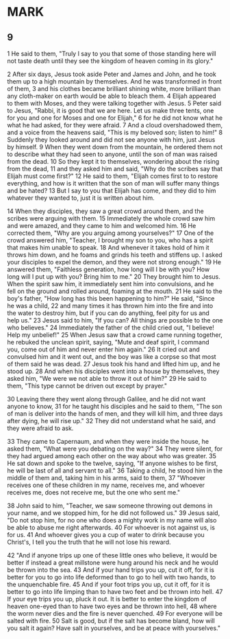 # MARK

## 9

1 He said to them, "Truly I say to you that some of those standing here will not taste death until they see the kingdom of heaven coming in its glory."

2 After six days, Jesus took aside Peter and James and John, and he took them up to a high mountain by themselves. And he was transformed in front of them, 3 and his clothes became brilliant shining white, more brilliant than any cloth-maker on earth would be able to bleach them. 4 Elijah appeared to them with Moses, and they were talking together with Jesus. 5 Peter said to Jesus, "Rabbi, it is good that we are here. Let us make three tents, one for you and one for Moses and one for Elijah," 6 for he did not know what he what he had asked, for they were afraid. 7 And a cloud overshadowed them, and a voice from the heavens said, "This is my beloved son; listen to him!" 8 Suddenly they looked around and did not see anyone with him, just Jesus by himself. 9 When they went down from the mountain, he ordered them not to describe what they had seen to anyone, until the son of man was raised from the dead. 10 So they kept it to themselves, wondering about the rising from the dead, 11 and they asked him and said, "Why do the scribes say that Elijah must come first?" 12 He said to them, "Elijah comes first to to restore everything, and how is it written that the son of man will suffer many things and be hated? 13 But I say to you that Elijah has come, and they did to him whatever they wanted to, just it is written about him.

14 When they disciples, they saw a great crowd around them, and the scribes were arguing with them. 15 Immediately the whole crowd saw him and were amazed, and they came to him and welcomed him. 16 He corrected them, "Why are you arguing among yourselves?" 17 One of the crowd answered him, "Teacher, I brought my son to you, who has a spirit that makes him unable to speak. 18 And whenever it takes hold of him it throws him down, and he foams and grinds his teeth and stiffens up. I asked your disciples to expel the demon, and they were not strong enough." 19 He answered them, "Faithless generation, how long will I be with you? How long will I put up with you? Bring him to me." 20 They brought him to Jesus. When the spirit saw him, it immediately sent him into convulsions, and he fell on the ground and rolled around, foaming at the mouth. 21 He said to the boy's father, "How long has this been happening to him?" He said, "Since he was a child, 22 and many times it has thrown him into the fire and into the water to destroy him, but if you can do anything, feel pity for us and help us." 23 Jesus said to him, "If you can? All things are possible to the one who believes." 24 Immediately the father of the child cried out, "I believe! Help my unbelief!" 25 When Jesus saw that a crowd came running together, he rebuked the unclean spirit, saying, "Mute and deaf spirit, I command you, come out of him and never enter him again." 26 It cried out and convulsed him and it went out, and the boy was like a corpse so that most of them said he was dead. 27 Jesus took his hand and lifted him up, and he stood up. 28 And when his disciples went into a house by themselves, they asked him, "We were we not able to throw it out of him?" 29 He said to them, "This type cannot be driven out except by prayer."

30 Leaving there they went along through Galilee, and he did not want anyone to know, 31 for he taught his disciples and he said to them, "The son of man is deliver into the hands of men, and they will kill him, and three days after dying, he will rise up." 32 They did not understand what he said, and they were afraid to ask.

33 They came to Capernaum, and when they were inside the house, he asked them, "What were you debating on the way?" 34 They were silent, for they had argued among each other on the way about who was greater. 35 He sat down and spoke to the twelve, saying, "If anyone wishes to be first, he will be last of all and servant to all." 36 Taking a child, he stood him in the middle of them and, taking him in his arms, said to them, 37 "Whoever receives one of these children in my name, receives me, and whoever receives me, does not receive me, but the one who sent me." 

38 John said to him, "Teacher, we saw someone throwing out demons in your name, and we stopped him, for he did not followed us." 39 Jesus said, "Do not stop him, for no one who does a mighty work in my name will also be able to abuse me right afterwards. 40 For whoever is not against us, is for us.  41 And whoever gives you a cup of water to drink because you Christ's, I tell you the truth that he will not lose his reward.

42 "And if anyone trips up one of these little ones who believe, it would be better if instead a great millstone were hung around his neck and he would be thrown into the sea. 43 And if your hand trips you up, cut it off, for it is better for you to go into life deformed than to go to hell with two hands, to the unquenchable fire. 45 And if your foot trips you up, cut it off, for it is better to go into life limping than to have two feet and be thrown into hell. 47 If your eye trips you up, pluck it out. It is better to enter the kingdom of heaven one-eyed than to have two eyes and be thrown into hell, 48 where the worm never dies and the fire is never quenched. 49 For everyone will be salted with fire. 50 Salt is good, but if the salt has become bland, how will you salt it again? Have salt in yourselves, and be at peace with yourselves."